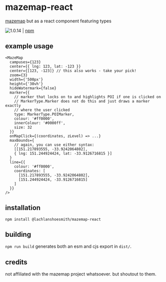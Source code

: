 # mazemap-react

[mazemap](https://api.mazemap.com/js/v2.1.2/docs/) but as a react component featuring types

![1.0.14](https://img.shields.io/npm/v/@lachlanshoesmith/mazemap-react) | [npm](https://www.npmjs.com/package/@lachlanshoesmith/mazemap-react)

## example usage

```tsx
<MazeMap
  campuses={123}
  center={{ lng: 123, lat: -123 }}
  center={[123, -123]} // this also works - take your pick!
  zoom={3}
  width={'500px'}
  height={'30vh'}
  hideWatermark={false}
  marker={{
    // marker that locks on to and highlights POI if one is clicked on
    // MarkerType.Marker does not do this and just draws a marker exactly
    // where the user clicked
    type: MarkerType.POIMarker,
    colour: '#ff0000',
    innerColour: '#0000ff',
    size: 32
  }}
  onMapClick={(coordinates, zLevel) => ...}
  maxBounds={
    // again, you can use either syntax:
    [[151.217893555, -33.9242064802],
    { lng: 151.244924424, lat: -33.9126716815 }]
  }
  line={{
    colour: '#ff0000',
    coordinates: [
      [151.217893555, -33.9242064802],
      [151.244924424, -33.9126716815]
    ]
  }}
/>
```

## installation

`npm install @lachlanshoesmith/mazemap-react`

## building

`npm run build` generates both an esm and cjs export in `dist/`.

## credits

not affiliated with the mazemap project whatsoever. but shoutout to them.
